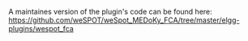 A maintaines version of the plugin's code can be found here: https://github.com/weSPOT/weSpot_MEDoKy_FCA/tree/master/elgg-plugins/wespot_fca
